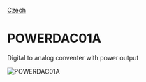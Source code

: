 
[Czech](./README.cs.md)
<!--- module --->
# POWERDAC01A
<!--- Emodule --->

<!--- subtitle --->Digital to analog conventer with power output<!--- Esubtitle --->

![POWERDAC01A](/doc/img/POWERDAC01A_QRcode.png)

<!--- description ---><!--- Edescription --->
            
